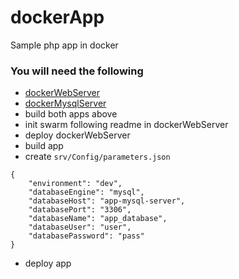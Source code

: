 # dockerApp
Sample php app in docker

### You will need the following
- [dockerWebServer](https://github.com/lukasztecza/dockerWebServerAndVisualizer)
- [dockerMysqlServer](https://github.com/lukasztecza/dockerMysqlServer)
- build both apps above
- init swarm following readme in dockerWebServer
- deploy dockerWebServer
- build app
- create `srv/Config/parameters.json`
```
{
    "environment": "dev",
    "databaseEngine": "mysql",
    "databaseHost": "app-mysql-server",
    "databasePort": "3306",
    "databaseName": "app_database",
    "databaseUser": "user",
    "databasePassword": "pass"
}
```
- deploy app
